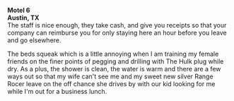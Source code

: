 **Motel 6**  
**Austin, TX**  
The staff is nice enough, they take cash, and give you receipts so that your company can reimburse you for only staying here an hour before you leave and go elsewhere.

The beds squeak which is a little annoying when I am training my female friends on the finer points of pegging and drilling with The Hulk plug while dry. As a plus, the shower is clean, the water is warm and there are a few ways out so that my wife can't see me  and my sweet new silver Range Rocer leave on the off chance she drives by with our kid looking for me while I'm out for a business lunch.

